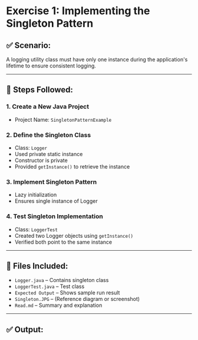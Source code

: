 # Exercise 1: Implementing the Singleton Pattern

## ✅ Scenario:
A logging utility class must have only one instance during the application's lifetime to ensure consistent logging.

---

## 📝 Steps Followed:

### 1. Create a New Java Project
- Project Name: `SingletonPatternExample`

### 2. Define the Singleton Class
- Class: `Logger`
- Used private static instance
- Constructor is private
- Provided `getInstance()` to retrieve the instance

### 3. Implement Singleton Pattern
- Lazy initialization
- Ensures single instance of Logger

### 4. Test Singleton Implementation
- Class: `LoggerTest`
- Created two Logger objects using `getInstance()`
- Verified both point to the same instance

---

## 📂 Files Included:
- `Logger.java` – Contains singleton class
- `LoggerTest.java` – Test class
- `Expected Output` – Shows sample run result
- `Singleton.JPG` – (Reference diagram or screenshot)
- `Read.md` – Summary and explanation

---

## ✅ Output:
